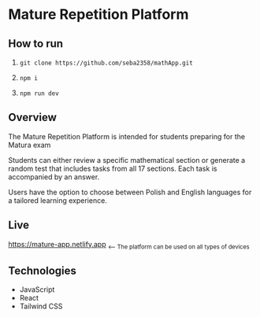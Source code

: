 ﻿# Mature Repetition Platform

## How to run
1. `git clone https://github.com/seba2358/mathApp.git`

2. `npm i`

3. `npm run dev`


## Overview
<p>The Mature Repetition Platform is intended for students preparing for the Matura exam<p>
<p>Students can either review a specific mathematical section or generate a random test that includes tasks from all 17 sections. Each task is accompanied by an answer.</p>
<p>Users have the option to choose between Polish and English languages for a tailored learning experience.</p>

## Live
https://mature-app.netlify.app
<sub> <-- The platform can be used on all types of devices</sub>

## Technologies
* JavaScript
* React
* Tailwind CSS
